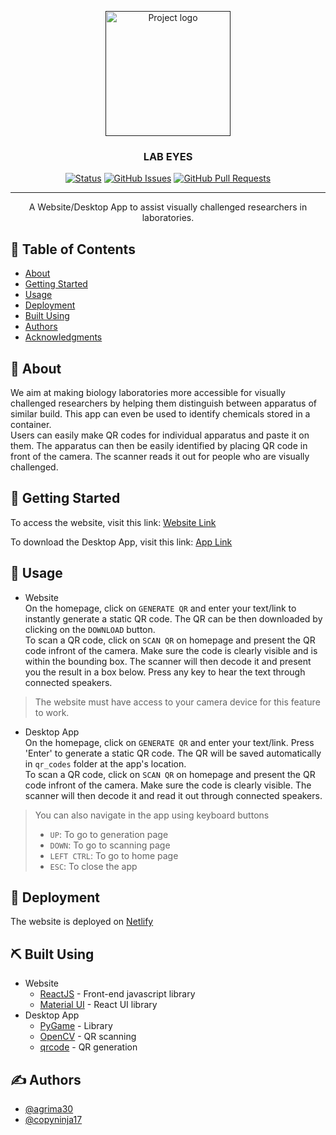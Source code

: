 <p align="center">
  <a href="" rel="noopener">
 <img width=200px height=200px src="https://github.com/agrima30/Lab-Eyes/blob/master/Desktop-App/assets/textures/icon.png" alt="Project logo"></a>
</p>

<h3 align="center">LAB EYES</h3>

<div align="center">

[![Status](https://img.shields.io/badge/status-active-success.svg)]()
[![GitHub Issues](https://img.shields.io/github/issues/agrima30/Lab-Eyes.svg)](https://github.com/agrima30/Lab-Eyes/issues)
[![GitHub Pull Requests](https://img.shields.io/github/issues-pr/agrima30/Lab-Eyes.svg)](https://github.com/agrima30/Lab-Eyes/pulls)
<!-- [![License](https://img.shields.io/badge/license-MIT-blue.svg)](/LICENSE) -->

</div>

---

<p align="center"> A Website/Desktop App to assist visually challenged researchers in laboratories.
    <br> 
</p>

## 📝 Table of Contents

- [About](#about)
- [Getting Started](#getting_started)
- [Usage](#usage)
- [Deployment](#deployment)
- [Built Using](#built_using)
- [Authors](#authors)
- [Acknowledgments](#acknowledgement)

## 🔬 About <a name = "about"></a>
We aim at making biology laboratories more accessible for visually challenged researchers by helping them distinguish between apparatus of similar build. This app can even be used to identify chemicals stored in a container.<br>
Users can easily make QR codes for individual apparatus and paste it on them. The apparatus can then be easily identified by placing QR code in front of the camera. The scanner reads it out for people who are visually challenged.<br>

## 🏁 Getting Started <a name = "getting_started"></a>

To access the website, visit this link: [Website Link](https://lab-eyes.netlify.app/)<br>

To download the Desktop App, visit this link: [App Link](https://www.mediafire.com/file/zyvvev82mewqxs7/LabEyesDesktop.zip/file)<br>

## 🎈 Usage <a name="usage"></a>
- Website<br>
On the homepage, click on ```GENERATE QR``` and enter your text/link to instantly generate a static QR code. The QR can be then downloaded by clicking on the ```DOWNLOAD``` button.<br>
To scan a QR code, click on ```SCAN QR``` on homepage and present the QR code infront of the camera. Make sure the code is clearly visible and is within the bounding box. The scanner will then decode it and present you the result in a box below. Press any key to hear the text through connected speakers.
> The website must have access to your camera device for this feature to work.

- Desktop App<br>
On the homepage, click on ```GENERATE QR``` and enter your text/link. Press 'Enter' to generate a static QR code. The QR will be saved automatically in ```qr_codes``` folder at the app's location.<br>
To scan a QR code, click on ```SCAN QR``` on homepage and present the QR code infront of the camera. Make sure the code is clearly visible. The scanner will then decode it and read it out through connected speakers.
> You can also navigate in the app using keyboard buttons
> - ```UP```: To go to generation page
> - ```DOWN```: To go to scanning page
> - ```LEFT CTRL```: To go to home page
> - ```ESC```: To close the app

## 🚀 Deployment <a name = "deployment"></a>

The website is deployed on [Netlify](https://www.netlify.com/)

## ⛏️ Built Using <a name = "built_using"></a>
- Website
    - [ReactJS](https://reactjs.org/) - Front-end javascript library
    - [Material UI](https://mui.com/) - React UI library
- Desktop App
    - [PyGame](https://www.pygame.org/docs/) - Library
    - [OpenCV](https://docs.opencv.org/master/d6/d00/tutorial_py_root.html) - QR scanning
    - [qrcode](https://pypi.org/project/qrcode/) - QR generation

## ✍️ Authors <a name = "authors"></a>

- [@agrima30](https://github.com/agrima30)
- [@copyninja17](https://github.com/copyninja17)